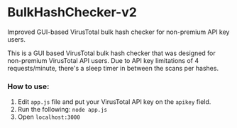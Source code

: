 # BulkHashChecker-v2
Improved GUI-based VirusTotal bulk hash checker for non-premium API key users.

This is a GUI based VirusTotal bulk hash checker that was designed for non-premium VirusTotal API users.
Due to API key limitations of 4 requests/minute, there's a sleep timer in between the scans per hashes.


<h3>How to use:</h3>

1. Edit ```app.js``` file and put your VirusTotal API key on the ```apikey``` field.
2. Run the following: ```node app.js```
3. Open ```localhost:3000```
